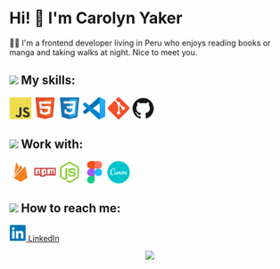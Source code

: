 # Hi! 👋 I'm Carolyn Yaker 
 
👩‍💻 I'm a frontend developer living in Peru who enjoys reading books or manga and taking walks at night. Nice to meet you. 

## <img src="https://media.giphy.com/media/VgCDAzcKvsR6OM0uWg/giphy.gif" width="50"> My skills:

<img src="https://github.com/devicons/devicon/blob/master/icons/javascript/javascript-original.svg" alt="javascript" width="40" height="40"/> <img src="https://github.com/devicons/devicon/blob/master/icons/html5/html5-original.svg" alt="html5" width="40" height="40"/> <img src="https://github.com/devicons/devicon/blob/master/icons/css3/css3-original.svg" alt="css3" width="40" height="40"/> <img src="https://github.com/devicons/devicon/blob/master/icons/vscode/vscode-original.svg" alt="vscode" width="40" height="40"/> <img src="https://github.com/devicons/devicon/blob/master/icons/git/git-original.svg" alt="git" width="40" height="40"/> <img src="https://github.com/devicons/devicon/blob/master/icons/github/github-original.svg" alt="github" width="40" height="40"/>

##  <img src="https://media.giphy.com/media/VgCDAzcKvsR6OM0uWg/giphy.gif" width="50"> Work with:

<img src="https://github.com/devicons/devicon/blob/master/icons/firebase/firebase-plain.svg" alt="firebase" width="40" height="40"/>  <img src="https://github.com/devicons/devicon/blob/master/icons/npm/npm-original-wordmark.svg" alt="npm" width="40" height="40"/> <img src="https://github.com/devicons/devicon/blob/master/icons/nodejs/nodejs-original.svg" alt="nodejs" width="40" height="40"/> <img src="https://github.com/devicons/devicon/blob/master/icons/figma/figma-original.svg" alt="figma" width="40" height="40"/>  <img src="https://github.com/devicons/devicon/blob/master/icons/canva/canva-original.svg" alt="canva" width="40" height="40"/>

## <img src="https://media.giphy.com/media/VgCDAzcKvsR6OM0uWg/giphy.gif" width="50"> How to reach me: 
<a href="https://www.linkedin.com/in/carolyn-yaker/"><img src="https://github.com/devicons/devicon/blob/master/icons/linkedin/linkedin-original.svg" alt="linkedin" width="30" height="30"/> LinkedIn</a>


<div align="center">
<a href="https://visitcount.itsvg.in">
   <img src="https://visitcount.itsvg.in/api?id=CarolynYQ&label=Profile%20Views&icon=0&pretty=true" height="26"/>
</a>
</div>



<!--
- 🔭 I’m currently working on ...
- 🌱 I’m currently learning ...
- 🤔 I’m looking for help with ...
- 💬 Ask me about ...
-  How to reach me: ...💼
- 😄 Pronouns: ...
- ⚡ Fun fact: ...
-->
